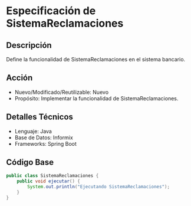 # Especificación de SistemaReclamaciones

## Descripción

Define la funcionalidad de SistemaReclamaciones en el sistema bancario.

## Acción

- Nuevo/Modificado/Reutilizable: Nuevo
- Propósito: Implementar la funcionalidad de SistemaReclamaciones.

## Detalles Técnicos

- Lenguaje: Java
- Base de Datos: Informix
- Frameworks: Spring Boot

## Código Base

```java
public class SistemaReclamaciones {
    public void ejecutar() {
        System.out.println("Ejecutando SistemaReclamaciones");
    }
}
```
